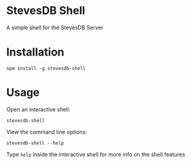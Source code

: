 # StevesDB Shell
A simple shell for the StevesDB Server
# Installation
```
npm install -g stevesdb-shell
```
# Usage
Open an interactive shell:
```
stevesdb-shell
```
View the command line options:
```
stevesdb-shell --help
```
Type `help` inside the interactive shell for more info on the shell features